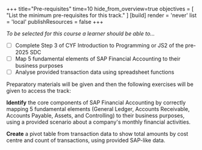 +++
title="Pre-requisites"
time=10
hide_from_overview=true
objectives = [
  "List the minimum pre-requisites for this track."
]
[build]
  render = 'never'
  list = 'local'
  publishResources = false
+++

_To be selected for this course a learner should be able to..._

- [ ] Complete Step 3 of CYF Introduction to Programming or JS2 of the pre-2025 SDC
- [ ] Map 5 fundamental elements of SAP Financial Accounting to their business purposes
- [ ] Analyse provided transaction data using spreadsheet functions

Preparatory materials will be given and then the following exercises will be given to access the track:

**Identify** the core components of SAP Financial Accounting by correctly mapping 5 fundamental elements (General Ledger, Accounts Receivable, Accounts Payable, Assets, and Controlling) to their business purposes, using a provided scenario about a company's monthly financial activities.

**Create** a pivot table from transaction data to show total amounts by cost centre and count of transactions, using provided SAP-like data.
